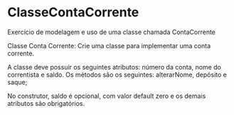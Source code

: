 # ClasseContaCorrente
Exercício de modelagem e uso de uma classe chamada ContaCorrente

Classe Conta Corrente: Crie uma classe para implementar uma conta corrente. 

A classe deve possuir os seguintes atributos: número da conta, nome do correntista e saldo. Os métodos são os seguintes: alterarNome, depósito e saque; 

No construtor, saldo é opcional, com valor default zero e os demais atributos são obrigatórios.
